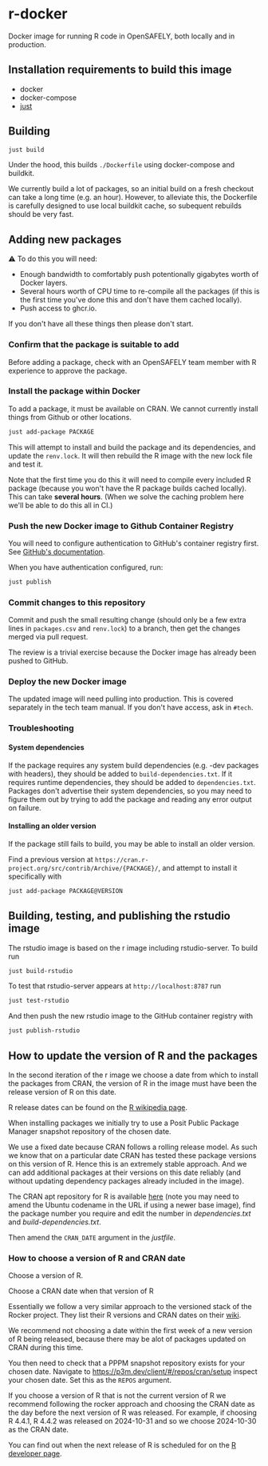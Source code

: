 # r-docker

Docker image for running R code in OpenSAFELY, both locally and in production.

## Installation requirements to build this image

* docker
* docker-compose
* [just](https://github.com/casey/just)

## Building

```sh
just build
```

Under the hood, this builds `./Dockerfile` using docker-compose and buildkit.

We currently build a lot of packages, so an initial build on a fresh checkout
can take a long time (e.g. an hour).  However, to alleviate this, the
Dockerfile is carefully designed to use local buildkit cache, so subequent
rebuilds should be very fast.

## Adding new packages

:warning: To do this you will need:

 * Enough bandwidth to comfortably push potentionally gigabytes worth of
   Docker layers.
 * Several hours worth of CPU time to re-compile all the packages (if
   this is the first time you've done this and don't have them cached
   locally).
 * Push access to ghcr.io.

If you don't have all these things then please don't start.

### Confirm that the package is suitable to add

Before adding a package, check with an OpenSAFELY team member with R
experience to approve the package.

### Install the package within Docker

To add a package, it must be available on CRAN. We cannot currently install
things from Github or other locations.

```sh
just add-package PACKAGE
```

This will attempt to install and build the package and its dependencies, and
update the `renv.lock`. It will then rebuild the R image with the new lock file
and test it.

Note that the first time you do this it will need to compile every
included R package (because you won't have the R package builds cached
locally). This can take **several hours**. (When we solve the caching
problem here we'll be able to do this all in CI.)

### Push the new Docker image to Github Container Registry

You will need to configure authentication to GitHub's container registry first.
See [GitHub's documentation](https://docs.github.com/en/packages/working-with-a-github-packages-registry/working-with-the-container-registry#authenticating-to-the-container-registry).

When you have authentication configured, run:

```sh
just publish
```

### Commit changes to this repository

Commit and push the small resulting change (should only be a few extra
lines in `packages.csv` and `renv.lock`) to a branch, then get the changes
merged via pull request.

The review is a trivial exercise because the Docker image has already been
pushed to GitHub.

### Deploy the new Docker image

The updated image will need pulling into production. This is covered
separately in the tech team manual. If you don't have access, ask in
`#tech`.

### Troubleshooting

#### System dependencies

If the package requires any system build dependencies (e.g. -dev packages with
headers), they should be added to `build-dependencies.txt`. If it requires
runtime dependencies, they should be added to `dependencies.txt`. Packages
don't advertise their system dependencies, so you may need to figure them out
by trying to add the package and reading any error output on failure.

#### Installing an older version

If the package still fails to build, you may be able to install an older version.

Find a previous version at `https://cran.r-project.org/src/contrib/Archive/{PACKAGE}/`, and attempt to install it specifically with

```sh
just add-package PACKAGE@VERSION
```

## Building, testing, and publishing the rstudio image

The rstudio image is based on the r image including rstudio-server. To build run

```sh
just build-rstudio
```

To test that rstudio-server appears at `http://localhost:8787` run

```sh
just test-rstudio
```

And then push the new rstudio image to the GitHub container registry with

```sh
just publish-rstudio
```

## How to update the version of R and the packages

In the second iteration of the r image we choose a date from which to install the packages from CRAN, the version of R in the image must have been the release version of R on this date.

R release dates can be found on the [R wikipedia page](https://en.wikipedia.org/wiki/R_(programming_language)#Version_names).

When installing packages we initially try to use a Posit Public Package Manager snapshot repository of the chosen date.

We use a fixed date because CRAN follows a rolling release model.
As such we know that on a particular date CRAN has tested these package versions on this version of R.
Hence this is an extremely stable approach.
And we can add additional packages at their versions on this date reliably (and without updating dependency packages already included in the image).

The CRAN apt repository for R is available [here](https://cran.r-project.org/bin/linux/ubuntu/noble-cran40/) (note you may need to amend the Ubuntu codename in the URL if using a newer base image), find the package number you require and edit the number in _dependencies.txt_ and _build-dependencies.txt_.

Then amend the `CRAN_DATE` argument in the _justfile_.

### How to choose a version of R and CRAN date

Choose a version of R.

Choose a CRAN date when that version of R 

Essentially we follow a very similar approach to the versioned stack of the Rocker project. They list their R versions and CRAN dates on their [wiki](https://github.com/rocker-org/rocker-versioned2/wiki/Versions).

We recommend not choosing a date within the first week of a new version of R being released, because there may be alot of packages updated on CRAN during this time.

You then need to check that a PPPM snapshot repository exists for your chosen date. Navigate to <https://p3m.dev/client/#/repos/cran/setup> inspect your chosen date. Set this as the `REPOS` argument.

If you choose a version of R that is not the current version of R we recommend following the rocker approach and choosing the CRAN date as the day before the next version of R was released. For example, if choosing R 4.4.1, R 4.4.2 was released on 2024-10-31 and so we choose 2024-10-30 as the CRAN date.

You can find out when the next release of R is scheduled for on the [R developer page](https://developer.r-project.org/).
